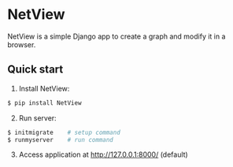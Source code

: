 # NetView

NetView is a simple Django app to create a graph and modify it in a browser.

## Quick start

1. Install NetView:

```sh
$ pip install NetView
```

2. Run server:

```sh
$ initmigrate    # setup command
$ runmyserver    # run command
```

3. Access application at http://127.0.0.1:8000/ (default)

